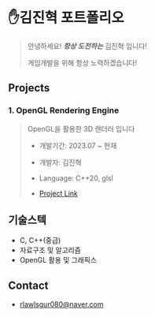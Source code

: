 # ✋김진혁 포트폴리오

> 안녕하세요! ***항상 도전하는*** 김진혁 입니다!
>
> 게임개발을 위해 항상 노력하겠습니다!


## Projects


### 1. OpenGL Rendering Engine
> OpenGL을 활용한 3D 렌더러 입니다
>
> * 개발기간: 2023.07 ~ 현재
>
> * 개발자: 김진혁
>
> * Language: C++20, glsl
>
> * [Project Link](https://github.com/AfterBrun/OpenGL-RenderingEngine.git)


## 기술스텍
* C, C++(중급)
* 자료구조 및 알고리즘
* OpenGL 활용 및 그래픽스


## Contact
* rlawlsgur080@naver.com

